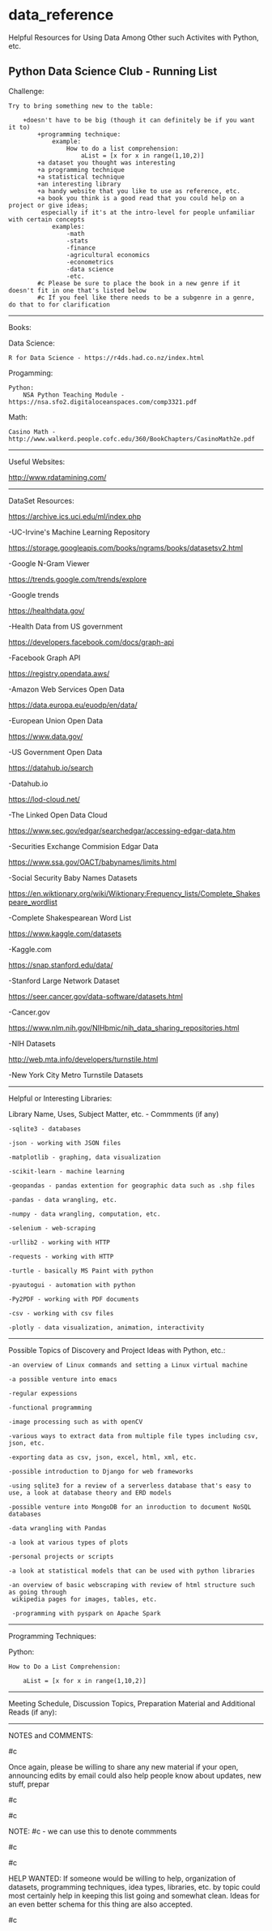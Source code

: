 # data_reference
Helpful Resources for Using Data Among Other such Activites with Python, etc.

Python Data Science Club - Running List
----------------------------------------
Challenge: 

	Try to bring something new to the table:
	
		+doesn't have to be big (though it can definitely be if you want it to)
			+programming technique:
				example:
					How to do a list comprehension:
						aList = [x for x in range(1,10,2)]
			+a dataset you thought was interesting
			+a programming technique
			+a statistical technique
			+an interesting library
			+a handy website that you like to use as reference, etc.
			+a book you think is a good read that you could help on a project or give ideas; 
			 especially if it's at the intro-level for people unfamiliar with certain concepts
			 	examples:
					-math
					-stats
					-finance
					-agricultural economics
					-econometrics
					-data science
					-etc.
			#c Please be sure to place the book in a new genre if it doesn't fit in one that's listed below
			#c If you feel like there needs to be a subgenre in a genre, do that to for clarification

----------------------------------------
Books:

Data Science:

	R for Data Science - https://r4ds.had.co.nz/index.html
	
Progamming:

	Python:
		NSA Python Teaching Module - https://nsa.sfo2.digitaloceanspaces.com/comp3321.pdf
		
Math:

	Casino Math - http://www.walkerd.people.cofc.edu/360/BookChapters/CasinoMath2e.pdf

----------------------------------------
Useful Websites:

http://www.rdatamining.com/

----------------------------------------
DataSet Resources:

https://archive.ics.uci.edu/ml/index.php 

-UC-Irvine's Machine Learning Repository


https://storage.googleapis.com/books/ngrams/books/datasetsv2.html 

-Google N-Gram Viewer


https://trends.google.com/trends/explore 

-Google trends


https://healthdata.gov/ 

-Health Data from US government


https://developers.facebook.com/docs/graph-api 

-Facebook Graph API


https://registry.opendata.aws/ 

-Amazon Web Services Open Data


https://data.europa.eu/euodp/en/data/ 

-European Union Open Data


https://www.data.gov/ 

-US Government Open Data


https://datahub.io/search 

-Datahub.io


https://lod-cloud.net/ 

-The Linked Open Data Cloud


https://www.sec.gov/edgar/searchedgar/accessing-edgar-data.htm 

-Securities Exchange Commision Edgar Data


https://www.ssa.gov/OACT/babynames/limits.html 

-Social Security Baby Names Datasets


https://en.wiktionary.org/wiki/Wiktionary:Frequency_lists/Complete_Shakespeare_wordlist 

-Complete Shakespearean Word List


https://www.kaggle.com/datasets 

-Kaggle.com


https://snap.stanford.edu/data/ 

-Stanford Large Network Dataset


https://seer.cancer.gov/data-software/datasets.html 

-Cancer.gov


https://www.nlm.nih.gov/NIHbmic/nih_data_sharing_repositories.html 

-NIH Datasets


http://web.mta.info/developers/turnstile.html 

-New York City Metro Turnstile Datasets


----------------------------------------
Helpful or Interesting Libraries:

Library Name, Uses, Subject Matter, etc. - Commments (if any)

	-sqlite3 - databases

	-json - working with JSON files

	-matplotlib - graphing, data visualization

	-scikit-learn - machine learning

	-geopandas - pandas extention for geographic data such as .shp files

	-pandas - data wrangling, etc.

	-numpy - data wrangling, computation, etc.

	-selenium - web-scraping

	-urllib2 - working with HTTP

	-requests - working with HTTP

	-turtle - basically MS Paint with python

	-pyautogui - automation with python

	-Py2PDF - working with PDF documents

	-csv - working with csv files

	-plotly - data visualization, animation, interactivity

----------------------------------------
Possible Topics of Discovery and Project Ideas with Python, etc.:

	-an overview of Linux commands and setting a Linux virtual machine

	-a possible venture into emacs

	-regular expessions

	-functional programming

	-image processing such as with openCV

	-various ways to extract data from multiple file types including csv, json, etc.

	-exporting data as csv, json, excel, html, xml, etc.

	-possible introduction to Django for web frameworks

	-using sqlite3 for a review of a serverless database that's easy to use, a look at database theory and ERD models

	-possible venture into MongoDB for an inroduction to document NoSQL databases

	-data wrangling with Pandas

	-a look at various types of plots

	-personal projects or scripts

	-a look at statistical models that can be used with python libraries

	-an overview of basic webscraping with review of html structure such as going through 
	 wikipedia pages for images, tables, etc.

	 -programming with pyspark on Apache Spark

----------------------------------------

Programming Techniques:

Python:

	How to Do a List Comprehension:

		aList = [x for x in range(1,10,2)]

----------------------------------------
Meeting Schedule, Discussion Topics, Preparation Material and Additional Reads (if any):
	
	
----------------------------------------
NOTES and COMMENTS:

#c 

Once again, please be willing to share any new material if your open,
announcing edits by email could also help people know about updates, 
new stuff, prepar

#c

#c

NOTE: #c - we can use this to denote commments

#c

#c

HELP WANTED: If someone would be willing to help, organization of datasets, programming techniques, idea types, libraries, etc. by topic could most certainly help in keeping this list going and somewhat clean. Ideas for an even better schema for this thing are also accepted.

#c
